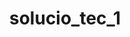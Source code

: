 ---
title: solucio_tec_1
#url: /solucio_tec_1
general:
  - nom_solucio: SpeakApps
    text_breu: Eines i activitats per a l'aprenentatge oral de les llengües
    img_background: /img/detall_solucions_principal2.png
    tipologia: Solucio_tecnologica
    sector: e-Learning
    centre: UOC
    logo: /img/speakAppLogo.png
    keywords: 
      -value: keyword_1
      -value: keyword_2
      -value: keyword_3
    xarxes:
      - xarxa: facebook
        address: www.facebook.com/user/4566135789
sobre_tecnologia: 
  - titol: Sobre Tecnología
    descripcio: Lorem ipsum dolor sit amet, consectetur adipiscing elit. Integer mattis ligula sollicitudin velit rhoncus pulvinar. Sed egestas augue et dui commodo dignissim. Suspendisse interdum porttitor justo feugiat porttitor. Donec faucibus consequat dictum. Donec dignissim pretium porttitor. Fusce dictum lectus tellus. Cum sociis natoque penatibus et magnis dis parturient montes, nascetur ridiculus mus. Etiam orci ex, pharetra ac elementum non, lobortis sit amet erat.
    docs_rel:
      - path:
        url: 
        size: 
        type:  
aspectes_innovadors:
  - titol: Aspectes Innovadors
    descripcio: Lorem ipsum dolor sit amet, consectetur adipiscing elit. Integer mattis ligula sollicitudin velit rhoncus pulvinar. Sed egestas augue et dui commodo dignissim. Suspendisse interdum porttitor justo feugiat porttitor. Donec faucibus consequat dictum. Donec dignissim pretium porttitor. Fusce dictum lectus tellus. Cum sociis natoque penatibus et magnis dis parturient montes, nascetur ridiculus mus. Etiam orci ex, pharetra ac elementum non, lobortis sit amet erat.
    docs_rel:
      - path:
        url: 
        size: 
        type:  
aplicacions: 
  - titol: Aplicacions
    descripcio: Lorem ipsum dolor sit amet, consectetur adipiscing elit. Integer mattis ligula sollicitudin velit rhoncus pulvinar. Sed egestas augue et dui commodo dignissim. Suspendisse interdum porttitor justo feugiat porttitor. Donec faucibus consequat dictum. Donec dignissim pretium porttitor. Fusce dictum lectus tellus. Cum sociis natoque penatibus et magnis dis parturient montes, nascetur ridiculus mus. Etiam orci ex, pharetra ac elementum non, lobortis sit amet erat.
    docs_rel:
      - path:
        url: 
        size: 
        type: 
grups_recerca:
  - grups:
    investigadors:
contacte:
  - text: Contacte 1
    address: Adreça 1 S/N
    telefon: 666666666
    email: contacte1@gmail.com
---